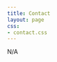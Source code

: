 ```yaml
---
title: Contact
layout: page
css:
- contact.css
---
```


<div class="col s12">
  <div class="icontain">
   N/A
  </div>
</div>